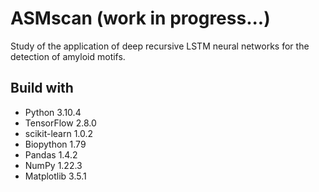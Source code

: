 # ASMscan (work in progress...)
Study of the application of deep recursive LSTM neural networks for the detection of amyloid motifs.

## Build with
* Python 3.10.4
* TensorFlow 2.8.0
* scikit-learn 1.0.2
* Biopython 1.79
* Pandas 1.4.2
* NumPy 1.22.3
* Matplotlib 3.5.1
